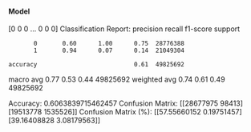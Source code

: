 #### Model
[0 0 0 ... 0 0 0]
Classification Report:
              precision    recall  f1-score   support

           0       0.60      1.00      0.75  28776388
           1       0.94      0.07      0.14  21049304

    accuracy                           0.61  49825692
   macro avg       0.77      0.53      0.44  49825692
weighted avg       0.74      0.61      0.49  49825692

Accuracy: 0.6063839715462457
Confusion Matrix:
[[28677975    98413]
 [19513778  1535526]]
Confusion Matrix (%):
[[57.55660152  0.19751457]
 [39.16408828  3.08179563]]
